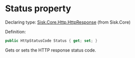 <!--

Copyrights 2023 Sisk Framework - CypherPotato
Published under MIT license

!!! DO NOT EDIT THIS FILE !!!
This file was generated by a tool in the Sisk package. To edit the information in this documentation,
edit the XML documentation present in the Sisk source code.

-->


# Status property

Declaring type: [Sisk.Core.Http.HttpResponse](/spec/Sisk.Core.Http.HttpResponse.md) (from Sisk.Core)


Definition:

```cs
public HttpStatusCode Status { get; set; }
```

Gets or sets the HTTP response status code.

